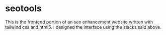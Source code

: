 # seotools
 This is the frontend portion of an seo enhancement website written with tailwind css and html5. I designed the interface using the stacks said above.
